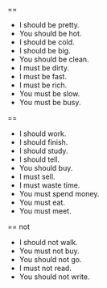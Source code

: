 ==
- I should be pretty.
- You should be hot.
- I should be cold.
- I should be big.
- You should be clean.
- I must be dirty.
- I must be fast.
- I must be rich.
- You must be slow.
- You must be busy.

==
- I should work.
- I should finish.
- I should study.
- I should tell.
- You should buy.
- I must sell.
- I must waste time.
- You must spend money.
- You must eat.
- You must meet.

== not
- I should not walk.
- You must not buy.
- You should not go.
- I must not read.
- You should not write.
